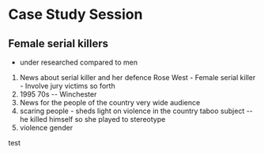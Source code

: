 # Case Study Session

## Female serial killers
- under researched compared to men 


1) News about serial killer and her defence Rose West - Female serial killer - Involve jury victims so forth 
2) 1995 70s -- Winchester 
3) News for the people of the country very wide audience 
4) scaring people - sheds light on violence in the country taboo subject -- he killed himself so she played to stereotype  
5) violence gender 


test 
